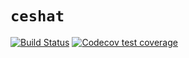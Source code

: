 
# `ceshat`

[![Build
Status](https://travis-ci.org/ygeunkim/ceshat.svg?branch=master)](https://travis-ci.org/ygeunkim/ceshat)
[![Codecov test
coverage](https://codecov.io/gh/ygeunkim/ceshat/branch/master/graph/badge.svg)](https://codecov.io/gh/ygeunkim/ceshat?branch=master)
